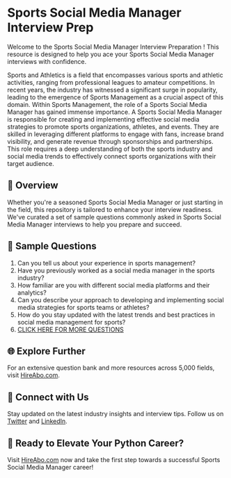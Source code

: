 # Sports Social Media Manager Interview Prep

Welcome to the Sports Social Media Manager Interview Preparation ! This resource is designed to help you ace your Sports Social Media Manager interviews with confidence.

Sports and Athletics is a field that encompasses various sports and athletic activities, ranging from professional leagues to amateur competitions. In recent years, the industry has witnessed a significant surge in popularity, leading to the emergence of Sports Management as a crucial aspect of this domain. Within Sports Management, the role of a Sports Social Media Manager has gained immense importance. A Sports Social Media Manager is responsible for creating and implementing effective social media strategies to promote sports organizations, athletes, and events. They are skilled in leveraging different platforms to engage with fans, increase brand visibility, and generate revenue through sponsorships and partnerships. This role requires a deep understanding of both the sports industry and social media trends to effectively connect sports organizations with their target audience.

## 🚀 Overview

Whether you're a seasoned Sports Social Media Manager or just starting in the field, this repository is tailored to enhance your interview readiness. We've curated a set of sample questions commonly asked in Sports Social Media Manager interviews to help you prepare and succeed.

## 📝 Sample Questions

1. Can you tell us about your experience in sports management?
2. Have you previously worked as a social media manager in the sports industry?
3. How familiar are you with different social media platforms and their analytics?
4. Can you describe your approach to developing and implementing social media strategies for sports teams or athletes?
5. How do you stay updated with the latest trends and best practices in social media management for sports?
6. [CLICK HERE FOR MORE QUESTIONS](https://hireabo.com/job/15_2_32/Sports%20Social%20Media%20Manager)

## 🌐 Explore Further

For an extensive question bank and more resources across 5,000 fields, visit [HireAbo.com](https://www.hireabo.com).

## 📱 Connect with Us

Stay updated on the latest industry insights and interview tips. Follow us on [Twitter](https://twitter.com/hireabo) and [LinkedIn](https://www.linkedin.com/in/hire-abo-3609972a8/).

## 🚀 Ready to Elevate Your Python Career?

Visit [HireAbo.com](https://www.hireabo.com) now and take the first step towards a successful Sports Social Media Manager career!